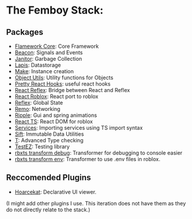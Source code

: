 # The Femboy Stack:
## Packages
- [Flamework Core](https://www.fireboltofdeath.dev/docs/flamework): Core Framework
- [Beacon](https://www.npmjs.com/package/@rbxts/beacon): Signals and Events
- [Janitor](https://www.npmjs.com/package/@rbxts/janitor): Garbage Collection
- [Lapis](https://www.npmjs.com/package/@rbxts/lapis): Datastorage
- [Make](https://www.npmjs.com/package/@rbxts/make): Instance creation
- [Object Utils](https://www.npmjs.com/package/@rbxts/object-utils): Utility functions for Objects
- [Pretty React Hooks](https://www.npmjs.com/package/@rbxts/pretty-react-hooks): useful react hooks
- [React Reflex](https://www.npmjs.com/package/@rbxts/react-reflex): Bridge between React and Reflex
- [React Roblox](https://www.npmjs.com/package/@rbxts/react-roblox): React port to roblox
- [Reflex](https://www.npmjs.com/package/@rbxts/reflex): Global State
- [Remo](https://www.npmjs.com/package/@rbxts/remo): Networking
- [Ripple](https://www.npmjs.com/package/@rbxts/ripple): Gui and spring animations
- [React TS](https://www.npmjs.com/package/@rbxts/react-ts): React DOM for roblox
- [Services](https://www.npmjs.com/package/@rbxts/services): Importing services using TS import syntax
- [Sift](https://www.npmjs.com/package/@rbxts/sift): Immutable Data Utilities
- [T](https://www.npmjs.com/package/@rbxts/t): Advanced Type checking
- [TestEZ](https://www.npmjs.com/package/@rbxts/testez): Testing library
- [rbxts transform debug](https://www.npmjs.com/package/rbxts-transform-debug): Transformer for debugging to console easier
- [rbxts transform env](https://www.npmjs.com/package/rbxts-transform-env): Transformer to use .env files in roblox.

## Reccomended Plugins
- [Hoarcekat](https://github.com/Kampfkarren/hoarcekat): Declarative UI viewer.

(I might add other plugins I use. This iteration does not have them as they do not directly relate to the stack.)